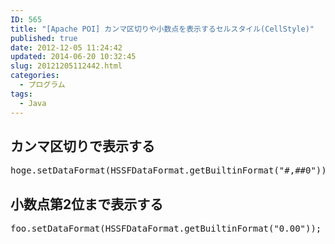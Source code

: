 ```yaml
---
ID: 565
title: "[Apache POI] カンマ区切りや小数点を表示するセルスタイル(CellStyle)"
published: true
date: 2012-12-05 11:24:42
updated: 2014-06-20 10:32:45
slug: 20121205112442.html
categories:
  - プログラム
tags:
  - Java
---
```


<h2>カンマ区切りで表示する</h2>
<pre class="prettyprint linenums">hoge.setDataFormat(HSSFDataFormat.getBuiltinFormat("#,##0"));</pre>

<h2>小数点第2位まで表示する</h2>
<pre class="prettyprint linenums">foo.setDataFormat(HSSFDataFormat.getBuiltinFormat("0.00"));</pre>
